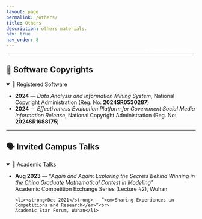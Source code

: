 ```yaml
---
layout: page
permalink: /others/
title: Others
description: others materials.
nav: true
nav_order: 8
---
```


---

<button onclick="toggleLang()" style="
  background-color: var(--global-theme-color);
  color: white;
  font-weight: bold;
  border: 2px solid var(--global-theme-color);
  border-radius: 6px;
  padding: 6px 12px;
  cursor: pointer;
  margin-top: -40px;
  float: right;
">
  🌐 Switch Language
</button>

<div id="english-version">

## 🧾 Software Copyrights

<details open>
  <summary>📄 Registered Software</summary>
  <ul>
    <li><strong>2024</strong> — <em>Data Analysis and Information Mining System</em>, National Copyright Administration (Reg. No: <strong>2024SR0530287</strong>)</li>
    <li><strong>2024</strong> — <em>Effectiveness Evaluation Platform for Government Social Media Information Release</em>, National Copyright Administration (Reg. No: <strong>2024SR1688175</strong>)</li>
  </ul>
</details>

---
## 🗣️ Invited Campus Talks

<details open>
  <summary>🏫 Academic Talks</summary>
  <ul>
    <li><strong>Aug 2023</strong> — “<em>Again and Again: Exploring the Secrets Behind Winning in the China Graduate Mathematical Contest in Modeling</em>”<br>
    Academic Competition Exchange Series (Lecture #2), Wuhan</li>

    <li><strong>Dec 2021</strong> — “<em>Sharing Experiences in Competitions and Research</em>”<br>
    Academic Star Forum, Wuhan</li>
  </ul>
</details>

</div>

<div id="chinese-version" style="display: none;">

## 🧾 软件著作权

<details open>
  <summary>📄 登记作品</summary>
  <ul>
    <li><strong>2024年</strong> — 数据分析与信息挖掘系统，国家版权局（著作号：<strong>2024SR0530287</strong>）</li>
    <li><strong>2024年</strong> — 政务新媒体信息发布有效性评估平台，国家版权局（著作号：<strong>2024SR1688175</strong>）</li>
  </ul>
</details>

---
## 🗣️ 校内报告

<details open>
  <summary>🏫 学术报告</summary>
  <ul>
    <li><strong>2023年8月</strong> — “一而再、再而三：探寻中国研究生数模竞赛获奖之道”<br>
    科创筑梦 随“信”远航 学科竞赛交流会系列讲座第二期，武汉</li>

    <li><strong>2021年12月</strong> — “学科竞赛与学术经验分享”<br>
    学术之星薪火相传，珞珈之行沿途相伴 学术经验交流论坛竞赛专场分享会，武汉</li>
  </ul>
</details>

</div>

<script>
function toggleLang() {
  var en = document.getElementById("english-version");
  var zh = document.getElementById("chinese-version");
  if (en.style.display === "none") {
    en.style.display = "block";
    zh.style.display = "none";
  } else {
    en.style.display = "none";
    zh.style.display = "block";
  }
}
</script>

